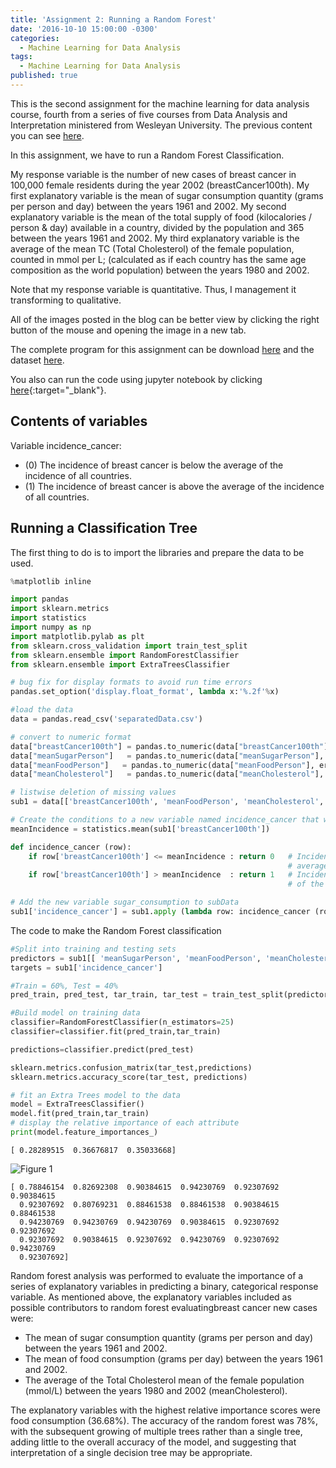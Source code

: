 ```yaml
---
title: 'Assignment 2: Running a Random Forest'
date: '2016-10-10 15:00:00 -0300'
categories:
  - Machine Learning for Data Analysis
tags:
  - Machine Learning for Data Analysis
published: true
---
```


This is the second assignment for the machine learning for data analysis course, fourth from a series of five courses from Data Analysis and Interpretation ministered from Wesleyan University.
The previous content you can see [here](https://yan-duarte.github.io/tags/).

In this assignment, we have to run a Random Forest Classification.

My response variable is the number of new cases of breast cancer in 100,000 female residents during the year 2002 (breastCancer100th).
My first explanatory variable is the mean of sugar consumption quantity (grams per person and day) between the years 1961 and 2002.
My second explanatory variable is the mean of the total supply of food (kilocalories / person & day) available in a country, divided by the population and 365 between the years 1961 and 2002.
My third explanatory variable is the average of the mean TC (Total Cholesterol) of the female population, counted in mmol per L; (calculated as if each country has the same age composition as the world population) between the years 1980 and 2002.

Note that my response variable is quantitative. Thus, I management it transforming to qualitative.

All of the images posted in the blog can be better view by clicking the right button of the mouse and opening the image in a new tab.

The complete program for this assignment can be download [here](https://yan-duarte.github.io/archives/mlda-assignment2.py) and the dataset [here](https://yan-duarte.github.io/archives/separatedData.csv).

You also can run the code using jupyter notebook by clicking [here](https://github.com/yan-duarte/yan-duarte.github.io/blob/master/archives/mlda-ass2.ipynb){:target="_blank"}.

## **Contents of variables**

Variable incidence_cancer:

  - (0) The incidence of breast cancer is below the average of the incidence of all countries.
  - (1) The incidence of breast cancer is above the average of the incidence of all countries.
   

## **Running a Classification Tree**

The first thing to do is to import the libraries and prepare the data to be used.

```python
%matplotlib inline

import pandas
import sklearn.metrics
import statistics
import numpy as np
import matplotlib.pylab as plt
from sklearn.cross_validation import train_test_split
from sklearn.ensemble import RandomForestClassifier
from sklearn.ensemble import ExtraTreesClassifier

# bug fix for display formats to avoid run time errors
pandas.set_option('display.float_format', lambda x:'%.2f'%x)

#load the data
data = pandas.read_csv('separatedData.csv')

# convert to numeric format
data["breastCancer100th"] = pandas.to_numeric(data["breastCancer100th"], errors='coerce')
data["meanSugarPerson"]   = pandas.to_numeric(data["meanSugarPerson"], errors='coerce')
data["meanFoodPerson"]   = pandas.to_numeric(data["meanFoodPerson"], errors='coerce')
data["meanCholesterol"]   = pandas.to_numeric(data["meanCholesterol"], errors='coerce')

# listwise deletion of missing values
sub1 = data[['breastCancer100th', 'meanFoodPerson', 'meanCholesterol', 'meanSugarPerson']].dropna()

# Create the conditions to a new variable named incidence_cancer that will categorize the meanSugarPerson answers
meanIncidence = statistics.mean(sub1['breastCancer100th'])

def incidence_cancer (row):
    if row['breastCancer100th'] <= meanIncidence : return 0   # Incidence of breast cancer is below the 
                                                              # average of the incidence of all countries.
    if row['breastCancer100th'] > meanIncidence  : return 1   # Incidence of breast cancer is above the average 
                                                              # of the incidence of all countries.

# Add the new variable sugar_consumption to subData
sub1['incidence_cancer'] = sub1.apply (lambda row: incidence_cancer (row),axis=1)
```

The code to make the Random Forest classification

```python
#Split into training and testing sets
predictors = sub1[[ 'meanSugarPerson', 'meanFoodPerson', 'meanCholesterol']]
targets = sub1['incidence_cancer']

#Train = 60%, Test = 40%
pred_train, pred_test, tar_train, tar_test = train_test_split(predictors, targets, test_size=.4)

#Build model on training data
classifier=RandomForestClassifier(n_estimators=25)
classifier=classifier.fit(pred_train,tar_train)

predictions=classifier.predict(pred_test)

sklearn.metrics.confusion_matrix(tar_test,predictions)
sklearn.metrics.accuracy_score(tar_test, predictions)

# fit an Extra Trees model to the data
model = ExtraTreesClassifier()
model.fit(pred_train,tar_train)
# display the relative importance of each attribute
print(model.feature_importances_)
```

```
[ 0.28289515  0.36676817  0.35033668]
```

![Figure 1]({{site.baseurl}}/yan-duarte.github.io/images/mlda-assignments/mlda-ass2-fig1.png)

```
[ 0.78846154  0.82692308  0.90384615  0.94230769  0.92307692  0.90384615
  0.92307692  0.80769231  0.88461538  0.88461538  0.90384615  0.88461538
  0.94230769  0.94230769  0.94230769  0.90384615  0.92307692  0.92307692
  0.92307692  0.90384615  0.92307692  0.94230769  0.92307692  0.94230769
  0.92307692]
```

Random forest analysis was performed to evaluate the importance of a series of explanatory variables in predicting a binary, categorical response variable. As mentioned above, the explanatory variables included as possible contributors to random forest evaluatingbreast cancer new cases were:

  - The mean of sugar consumption quantity (grams per person and day) between the years 1961 and 2002.
  - The mean of food consumption (grams per day) between the years 1961 and 2002.
  - The average of the Total Cholesterol mean of the female population (mmol/L) between the years 1980 and 2002 (meanCholesterol).

The explanatory variables with the highest relative importance scores were food consumption (36.68%). The accuracy of the random forest was 78%, with the subsequent growing of multiple trees rather than a single tree, adding little to the overall accuracy of the model, and suggesting that interpretation of a single decision tree may be appropriate.


